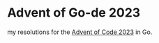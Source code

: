 # Advent of Go-de 2023

my resolutions for the [Advent of Code 2023](https://adventofcode.com/2023) in Go.

